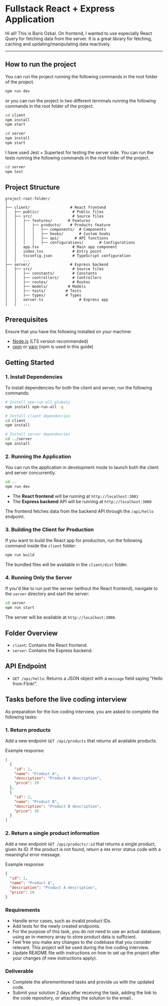 # Fullstack React + Express Application

Hi all!
This is Baris Ozkal.
On frontend, I wanted to use especially React Query for fetching data from the server. It is a great library for fetching, caching and updating/manipulating data reactively.

------------
## How to run the project
You can run the project running the following commands in the root folder of the project.
```bash
npm run dev
```

or you can run the project in two different terminals running the following commands in the root folder of the project.
```bash
cd client
npm install
npm start
```
```bash
cd server
npm install
npm start
```
I have used Jest + Supertest for testing the server side. You can run the tests running the following commands in the root folder of the project.
```bash
cd server
npm test
```

## Project Structure

```
project-root-folder/
│
├── client/                  # React frontend
│   ├── public/               # Public files
│   ├── src/                  # Source files
│   │   ├── features/       # Features
│   │   │   ├── products/    # Products feature
│   │   │   │   ├── components/  # Components
│   │   │   │   ├── hooks/       # Custom hooks
│   │   │   │   ├── api/       # API functions
│   │   │   │   ├── configurations/       # Configurations
│   │   app.tsx               # Main app component
│   │   index.tsx             # Entry point
│   │   tsconfig.json         # TypeScript configuration
│   │   ...
├── server/                  # Express backend
│   ├── src/                  # Source files
│   │   ├── constants/        # Constants
│   │   ├── controllers/      # Controllers
│   │   ├── routes/           # Routes
│   │   ├── models/         # Models
│   │   ├── tests/         # Tests
│   │   ├── types/         # Types
│   │   server.ts                # Express app
│   │   ...
```

## Prerequisites

Ensure that you have the following installed on your machine:

- [Node.js](https://nodejs.org/) (LTS version recommended)
- [npm](https://www.npmjs.com/) or [yarn](https://yarnpkg.com/) (npm is used in this guide)

## Getting Started

### 1. Install Dependencies

To install dependencies for both the client and server, run the following commands:

```bash
# Install npm-run-all globaly
npm install npm-run-all -g

# Install client dependencies
cd client
npm install

# Install server dependencies
cd ../server
npm install
```

### 2. Running the Application

You can run the application in development mode to launch both the client and server concurrently.

```bash
cd ..
npm run dev
```

- The **React frontend** will be running at `http://localhost:3001`
- The **Express backend** API will be running at `http://localhost:3000`

The frontend fetches data from the backend API through the `/api/hello` endpoint.

### 3. Building the Client for Production

If you want to build the React app for production, run the following command inside the `client` folder:

```bash
npm run build
```

The bundled files will be available in the `client/dist` folder.

### 4. Running Only the Server

If you'd like to run just the server (without the React frontend), navigate to the `server` directory and start the server:

```bash
cd server
npm run start
```

The server will be available at `http://localhost:3000`.

## Folder Overview

- `client`: Contains the React frontend.
- `server`: Contains the Express backend.

## API Endpoint

- `GET /api/hello`: Returns a JSON object with a `message` field saying "Hello from Flink!".

## Tasks before the live coding interview

As preparation for the live coding interview, you are asked to complete the following tasks:

### 1. Return products

Add a new endpoint `GET /api/products` that returns all available products.

Example response:

```json
[
  {
    "id": 1,
    "name": "Product A",
    "description": "Product A description",
    "price": 20
  },
  {
    "id": 2,
    "name": "Product B",
    "description": "Product B description",
    "price": 30
  }
]
```

### 2. Return a single product information

Add a new endpoint `GET /api/products/:id` that returns a single product, given its ID. If the product is not found, return a `404` error status code with a meaningful error message.

Example response:

```json
{
  "id": 1,
  "name": "Product A",
  "description": "Product A description",
  "price": 20
}
```

### Requirements

- Handle error cases, such as invalid product IDs.
- Add tests for the newly created endpoints.
- For the purpose of this task, you do not need to use an actual database; using an in-memory array to store product data is sufficient.
- Feel free you make any changes to the codebase that you consider relevant. This project will be used during the live coding interview.
- Update README file with instructions on how to set up the project after your changes (if new instructions apply).

### Deliverable

- Complete the aforementioned tasks and provide us with the updated code.
- Submit your solution 2 days after receiving the task, adding the link to the code repository, or attaching the solution to the email..
